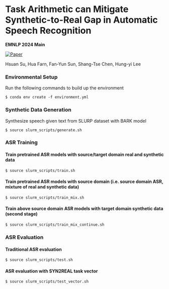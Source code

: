 # Task Arithmetic can Mitigate Synthetic-to-Real Gap in Automatic Speech Recognition

**EMNLP 2024 Main**

[![Paper](https://img.shields.io/badge/arXiv-PDF-b31b1b)](https://arxiv.org/abs/2406.02925)

Hsuan Su, Hua Farn, Fan-Yun Sun, Shang-Tse Chen, Hung-yi Lee



### Environmental Setup
Run the following commands to build up the environment

```
$ conda env create -f environment.yml
```

### Synthetic Data Generation
Synthesize speech given text from SLURP dataset with BARK model

```
$ source slurm_scripts/generate.sh
```

### ASR Training

#### Train pretrained ASR models with source/target domain real and synthetic data

```
$ source slurm_scripts/train.sh
```
#### Train pretrained ASR models with source domain (i.e. source domain ASR, mixture of real and synthetic data)

```
$ source slurm_scripts/train_mix.sh
```

#### Train above source domain ASR models with target domain synthetic data (second stage)

```
$ source slurm_scripts/train_mix_continue.sh
```

### ASR Evaluation

#### Traditional ASR evaluation
```
$ source slurm_scripts/test.sh
```

#### ASR evaluation with SYN2REAL task vector
```
$ source slurm_scripts/test_vector.sh
```